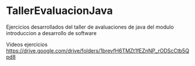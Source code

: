 # TallerEvaluacionJava
Ejercicios desarrollados del taller de avaluaciones de java del modulo introduccion a desarrollo de software

Videos ejercicios
https://drive.google.com/drive/folders/1brevfH6TMZt1fEZnNP_rODScCtb5Qpd8
